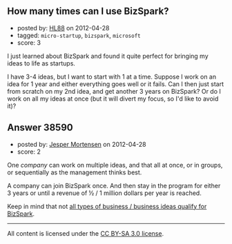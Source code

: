 ## How many times can I use BizSpark?

- posted by: [HL88](https://stackexchange.com/users/-1/17716-hl88) on 2012-04-28
- tagged: `micro-startup`, `bizspark`, `microsoft`
- score: 3

I just learned about BizSpark and found it quite perfect for bringing my ideas to life as startups. 

I have 3-4 ideas, but I want to start with 1 at a time. Suppose I work on an idea for 1 year and either everything goes well or it fails. Can I then just start from scratch on my 2nd idea, and get another 3 years on BizSpark? Or do I work on all my ideas at once (but it will divert my focus, so I'd like to avoid it)?





## Answer 38590

- posted by: [Jesper Mortensen](https://stackexchange.com/users/-1/1261-jesper-mortensen) on 2012-04-28
- score: 2

<p>One <em>company</em> can work on multiple ideas, and that all at once, or in groups, or sequentially as the management thinks best.</p>

<p>A company can join BizSpark once. And then stay in the program for either 3 years or until a revenue of ½ / 1 million dollars per year is reached.</p>

<p>Keep in mind that not <a href="http://answers.onstartups.com/questions/tagged/bizspark">all types of business / business ideas qualify for BizSpark</a>.</p>




---

All content is licensed under the [CC BY-SA 3.0 license](https://creativecommons.org/licenses/by-sa/3.0/).
